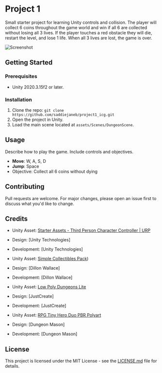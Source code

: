 # Project 1

Small starter project for learning Unity controls and collision.  The player will collect 6 coins throughout the game world and win if all 6 are collected without losing all 3 lives.  If the player touches a red obstacle they will die, restart the level, and lose 1 life.  When all 3 lives are lost, the game is over. 

![Screenshot](screenshot.png)

## Getting Started

### Prerequisites

- Unity 2020.3.15f2 or later.


### Installation

1. Clone the repo: `git clone https://github.com/saddiejaneb/project1_icg.git`
2. Open the project in Unity.
3. Load the main scene located at `assets/Scenes/DungeonScene`. 

## Usage

Describe how to play the game. Include controls and objectives.

- **Move**: W, A, S, D
- **Jump**: Space
- Objective: Collect all 6 coins without dying

## Contributing

Pull requests are welcome. For major changes, please open an issue first to discuss what you'd like to change.

## Credits

- Unity Asset: [Starter Assets - Third Person Character Controller | URP]([(https://assetstore.unity.com/packages/essentials/starter-assets-third-person-character-controller-urp-196526)])
- Design: [Unity Technologies]
- Development: [Unity Technologies]

- Unity Asset: [Simple Collectibles Pack](https://assetstore.unity.com/packages/3d/props/simple-collectibles-pack-123092))
- Design: [Dillon Wallace]
- Development: [Dillon Wallace]


- Unity Asset: [Low Poly Dungeons Lite](https://assetstore.unity.com/packages/3d/environments/dungeons/low-poly-dungeons-lite-177937)
- Design: [JustCreate]
- Development: [JustCreate]

- Unity Asset: [RPG Tiny Hero Duo PBR Polyart](https://assetstore.unity.com/packages/3d/characters/humanoids/rpg-tiny-hero-duo-pbr-polyart-225148#publisher)
- Design: [Dungeon Mason]
- Development: [Dungeon Mason]

  
## License

This project is licensed under the MIT License - see the [LICENSE.md](LICENSE.md) file for details.
